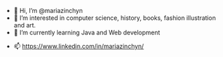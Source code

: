 - 👋 Hi, I’m @mariazinchyn
- 👀 I’m interested in computer science, history, books, fashion illustration and art.
- 🌱 I’m currently learning Java and Web development
<!--- 💞️ I’m looking to collaborate on ... -->
- 📫 https://www.linkedin.com/in/mariazinchyn/

<!---
mariazinchyn/mariazinchyn is a ✨ special ✨ repository because its `README.md` (this file) appears on your GitHub profile.
You can click the Preview link to take a look at your changes.
--->
